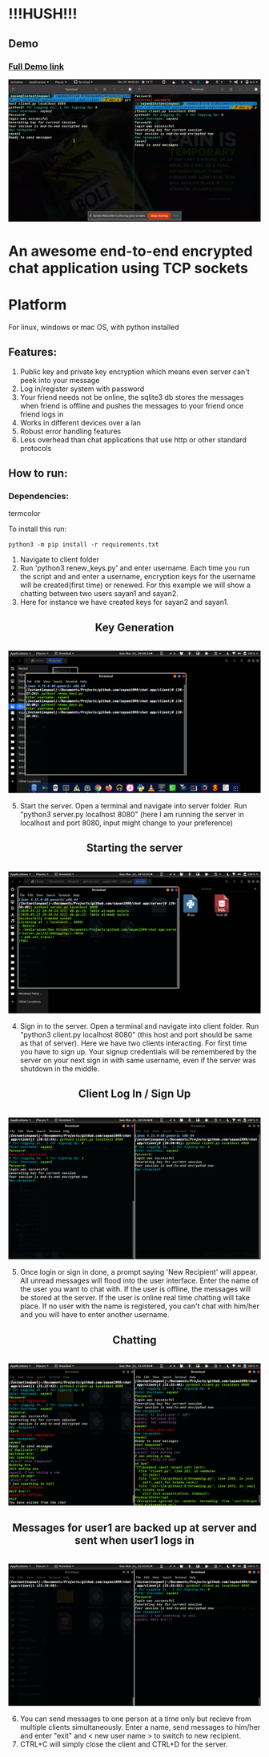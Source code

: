 # !!!HUSH!!!

## Demo

### [Full Demo link](https://youtu.be/MF9u-173SDE)

![HUSH](previews/demo.gif)

# An awesome end-to-end encrypted chat application using TCP sockets

# Platform
For linux, windows or mac OS, with python installed

## Features:
1. Public key and private key encryption which means even server can't peek into your message
2. Log in/register system with password
3. Your friend needs not be online, the sqlite3 db stores the messages when friend is offline and pushes the messages to your friend once friend logs in
4. Works in different devices over a lan
5. Robust error handling features
6. Less overhead than chat applications that use http or other standard protocols

## How to run:

### Dependencies:
termcolor

To install this run:
```
python3 -m pip install -r requirements.txt
```
1. Navigate to client folder
2. Run 'python3 renew_keys.py' and enter username. Each time you run the script and and enter a username, encryption keys for the username will be created(first time) or renewed. For this example we will show a chatting between two users sayan1 and sayan2.
3. Here for instance we have created keys for sayan2 and sayan1. 

<p align="center">
  <h2 style="text-align:center">Key Generation</h2><br>
  <img src="previews/key_generation.png?raw=true">
</p>


5. Start the server. Open a terminal and navigate into server folder. Run "python3 server.py localhost 8080" (here I am running the server in localhost and port 8080, input might change to your preference)

<p align="center">
  <h2 style="text-align:center">Starting the server</h2><br>
  <img src="previews/server_run.png?raw=true">
</p>

4. Sign in to the server. Open a terminal and navigate into client folder. Run "python3 client.py localhost 8080" (this host and port should be same as that of server). Here we have two clients interacting. For first time you have to sign up. Your signup credentials will be remembered by the server on your next sign in with same username, even if the server was shutdown in the middle.

<p align="center">
  <h2 style="text-align:center">Client Log In / Sign Up</h2><br>
  <img src="previews/server_login.png?raw=true">
</p>

5. Once login or sign in done, a prompt saying 'New Recipient' will appear. All unread messages will flood into the user interface. Enter the name of the user you want to chat with. If the user is offline, the messages will be stored at the server. If the user is online real time chatting will take place. If no user with the name is registered, you can't chat with him/her and you will have to enter another username.

<p align="center">
  <h2 style="text-align:center">Chatting</h2><br>
  <img src="previews/basic_chatting.png?raw=true">
</p>

<p align="center">
  <h2 style="text-align:center">Messages for user1 are backed up at server and sent when user1 logs in</h2><br>
  <img src="previews/backup_pushedin.png?raw=true">
</p>

6. You can send messages to one person at a time only but recieve from multiple clients simultaneously. Enter a name, send messages to him/her and enter "exit" and < new user name > to switch to new recipient.
7. CTRL+C will simply close the client and CTRL+D for the server.